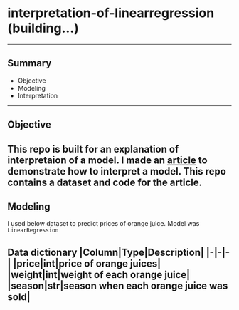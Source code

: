 # interpretation-of-linearregression (building...)
---
## Summary
* Objective
* Modeling
* Interpretation
---
## Objective
This repo is built for an explanation of interpretaion of a model.
I made an [article](#) to demonstrate how to interpret a model. This repo contains a dataset and code for the article.
---
## Modeling
I used below dataset to predict prices of orange juice. Model was `LinearRegression`

Data dictionary
|Column|Type|Description|
|-|-|-|
|price|int|price of orange juices|
|weight|int|weight of each orange juice|
|season|str|season when each orange juice was sold|
---


